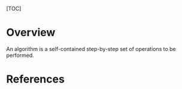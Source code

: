 [TOC]

# Overview

An algorithm is a self-contained step-by-step set of operations to be
performed.

# References

[algo-visualizer]: https://github.com/parkjs814/AlgorithmVisualizer "Algorithm Visualizer"
[algo]: https://en.wikipedia.org/wiki/Algorithm "Wikipedia - Algorithm"
